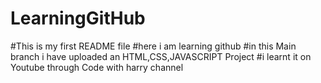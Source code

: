 # LearningGitHub
#This is my first README file
#here i am learning github
#in this Main branch i have uploaded an HTML,CSS,JAVASCRIPT Project
#i learnt it on Youtube through Code with harry channel
